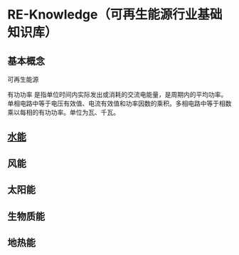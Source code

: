 # RE-Knowledge（可再生能源行业基础知识库） 
## 基本概念
可再生能源

有功功率
是指单位时间内实际发出或消耗的交流电能量，是周期内的平均功率。单相电路中等于电压有效值、电流有效值和功率因数的乘积。多相电路中等于相数乘以每相的有功功率。单位为瓦、千瓦。

## [水能](./hydropower.md)


## 风能


## 太阳能


## 生物质能


## 地热能
